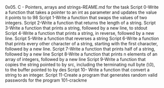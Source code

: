 0x05. C - Pointers, arrays and strings-REAME.md for the task
Script 0-Write a function that takes a pointer to an int as parameter and updates the value it points to to 98
Script 1-Write a function that swaps the values of two integers.
Script 2-Write a function that returns the length of a string.
Script 3-Write a function that prints a string, followed by a new line, to stdout
Script 4-Write a function that prints a string, in reverse, followed by a new line.
Script 5-Write a function that reverses a string
Script 6-Write a function that prints every other character of a string, starting with the first character, followed by a new line.
Script 7-Write a function that prints half of a string, followed by a new line
Script 8-Write a function that prints n elements of an array of integers, followed by a new line
Script 9-Write a function that copies the string pointed to by src, including the terminating null byte (\0), to the buffer pointed to by des
Script 10- Write a function that convert a string to an integer.
Script 11-Create a program that generates random valid passwords for the program 101-crackme
